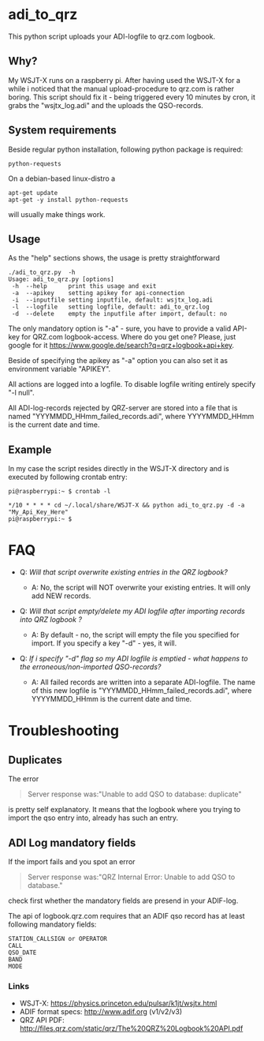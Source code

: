 # adi_to_qrz

This python script uploads your ADI-logfile to qrz.com logbook.

## Why?
My WSJT-X runs on a raspberry pi. After having used the WSJT-X for a while i noticed that the manual upload-procedure to qrz.com is rather boring.
This script should fix it - being triggered every 10 minutes by cron, it grabs the "wsjtx_log.adi" and the uploads the QSO-records.

## System requirements

Beside regular python installation, following python package is required:

```
python-requests
```

On a debian-based linux-distro a
```
apt-get update
apt-get -y install python-requests
```
will usually make things work.


## Usage

As the "help" sections shows, the usage is pretty straightforward

```
./adi_to_qrz.py  -h
Usage: adi_to_qrz.py [options]
 -h  --help      print this usage and exit
 -a  --apikey    setting apikey for api-connection
 -i  --inputfile setting inputfile, default: wsjtx_log.adi
 -l  --logfile   setting logfile, default: adi_to_qrz.log
 -d  --delete    empty the inputfile after import, default: no
```

The only mandatory option is "-a" - sure, you have to provide a valid API-key for QRZ.com logbook-access. Where do you get one?
Please, just google for it https://www.google.de/search?q=qrz+logbook+api+key.

Beside of specifying the apikey as "-a" option you can also set it as environment variable "APIKEY".

All actions are logged into a logfile.
To disable logfile writing entirely specify "-l null".

All ADI-log-records rejected by QRZ-server are stored into a file that is named "YYYMMDD_HHmm_failed_records.adi", where YYYYMMDD_HHmm is the current date and time.

## Example

In my case the script resides directly in the WSJT-X directory and is executed by following crontab entry:
```
pi@raspberrypi:~ $ crontab -l

*/10 * * * * cd ~/.local/share/WSJT-X && python adi_to_qrz.py -d -a "My_Api_Key_Here"
pi@raspberrypi:~ $
```

# FAQ

* Q: _Will that script overwrite existing entries in the QRZ logbook?_
  * A: No, the script will NOT overwrite your existing entries. It will only add NEW records.

* Q: _Will that script empty/delete my ADI logfile after importing records into QRZ logbook ?_
  * A: By default - no, the script will empty the file you specified for import. If you specify a key "-d" - yes, it will.

* Q: _If i specify "-d" flag so my ADI logfile is emptied - what happens to the erroneous/non-imported QSO-records?_
  * A: All failed records are written into a separate ADI-logfile. The name of this new logfile is "YYYMMDD_HHmm_failed_records.adi", where YYYYMMDD_HHmm is the current date and time.






# Troubleshooting

## Duplicates

The error

> Server response was:"Unable to add QSO to database: duplicate"

is pretty self explanatory. It means that the logbook where you trying to import the qso entry into, already has such an entry.


## ADI Log mandatory fields

If the import fails and you spot an error

> Server response was:"QRZ Internal Error: Unable to add QSO to database."

check first whether the mandatory fields are presend in your ADIF-log.

The api of logbook.qrz.com requires that an ADIF qso record has at least following mandatory fields:

```
STATION_CALLSIGN or OPERATOR
CALL
QSO_DATE
BAND
MODE
```

### Links

* WSJT-X: https://physics.princeton.edu/pulsar/k1jt/wsjtx.html
* ADIF format specs: http://www.adif.org (v1/v2/v3)
* QRZ API PDF: http://files.qrz.com/static/qrz/The%20QRZ%20Logbook%20API.pdf
